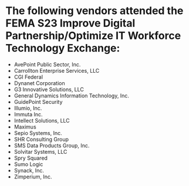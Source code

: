 # The following vendors attended the FEMA S23 Improve Digital Partnership/Optimize IT Workforce Technology Exchange:

- AvePoint Public Sector, Inc.
- Carrollton Enterprise Services, LLC
- CGI Federal
- Dynanet Corporation
- G3 Innovative Solutions, LLC
- General Dynamics Information Technology, Inc.
- GuidePoint Security
- Illumio, Inc.
- Immuta Inc.
- Intellect Solutions, LLC
- Maximus
- Sepio Systems, Inc.
- SHR Consulting Group
- SMS Data Products Group, Inc.
- Solvitar Systems, LLC
- Spry Squared
- Sumo Logic
- Synack, Inc.
- Zimperium, Inc.
